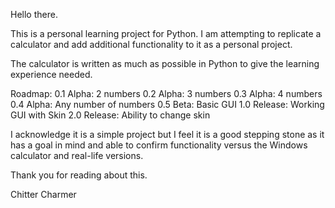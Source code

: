 Hello there.

This is a personal learning project for Python. I am attempting to replicate a calculator and add additional functionality to it as a personal project.

The calculator is written as much as possible in Python to give the learning experience needed.

Roadmap:
0.1 Alpha: 2 numbers
0.2 Alpha: 3 numbers
0.3 Alpha: 4 numbers
0.4 Alpha: Any number of numbers
0.5 Beta: Basic GUI
1.0 Release: Working GUI with Skin
2.0 Release: Ability to change skin

I acknowledge it is a simple project but I feel it is a good stepping stone as it has a goal in mind and able to confirm functionality versus the Windows calculator and real-life versions.

Thank you for reading about this.

Chitter Charmer
